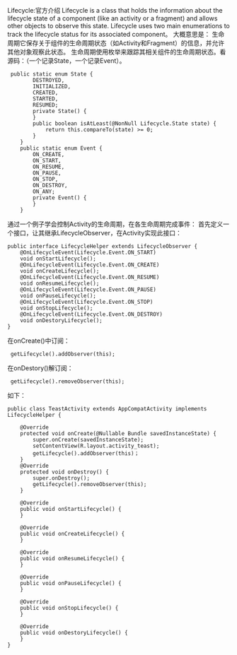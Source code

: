 Lifecycle:官方介绍
Lifecycle is a class that holds the information about the lifecycle state of a component (like an activity or a fragment) and allows other objects to observe this state.
Lifecycle uses two main enumerations to track the lifecycle status for its associated component。
大概意思是：
生命周期它保存关于组件的生命周期状态（如Activity和Fragment）的信息，并允许其他对象观察此状态。
生命周期使用枚举来跟踪其相关组件的生命周期状态。看源码：（一个记录State，一个记录Event）。
```
 public static enum State {
        DESTROYED,
        INITIALIZED,
        CREATED,
        STARTED,
        RESUMED;
        private State() {
        }
        public boolean isAtLeast(@NonNull Lifecycle.State state) {
            return this.compareTo(state) >= 0;
        }
    }
    public static enum Event {
        ON_CREATE,
        ON_START,
        ON_RESUME,
        ON_PAUSE,
        ON_STOP,
        ON_DESTROY,
        ON_ANY;
        private Event() {
        }
    }
```
通过一个例子学会控制Activity的生命周期，在各生命周期完成事件：
首先定义一个接口，让其继承LifecycleObserver，在Activity实现此接口：

```
public interface LifecycleHelper extends LifecycleObserver {
    @OnLifecycleEvent(Lifecycle.Event.ON_START)
    void onStartLifecycle();
    @OnLifecycleEvent(Lifecycle.Event.ON_CREATE)
    void onCreateLifecycle();
    @OnLifecycleEvent(Lifecycle.Event.ON_RESUME)
    void onResumeLifecycle();
    @OnLifecycleEvent(Lifecycle.Event.ON_PAUSE)
    void onPauseLifecycle();
    @OnLifecycleEvent(Lifecycle.Event.ON_STOP)
    void onStopLifecycle();
    @OnLifecycleEvent(Lifecycle.Event.ON_DESTROY)
    void onDestoryLifecycle();
}
```
在onCreate()中订阅：

```
 getLifecycle().addObserver(this);
```
在onDestory()解订阅：

```
 getLifecycle().removeObserver(this);
```
如下：

```
public class TeastActivity extends AppCompatActivity implements LifecycleHelper {

    @Override
    protected void onCreate(@Nullable Bundle savedInstanceState) {
        super.onCreate(savedInstanceState);
        setContentView(R.layout.activity_teast);
        getLifecycle().addObserver(this)；
    }
    @Override
    protected void onDestroy() {
        super.onDestroy();
        getLifecycle().removeObserver(this);
    }

    @Override
    public void onStartLifecycle() {
    }
    
    @Override
    public void onCreateLifecycle() {
    }

    @Override
    public void onResumeLifecycle() {
    }

    @Override
    public void onPauseLifecycle() {
    }

    @Override
    public void onStopLifecycle() {
    }

    @Override
    public void onDestoryLifecycle() {
    }
}
```
